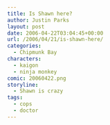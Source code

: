 ```yaml
---
title: Is Shawn here?
author: Justin Parks
layout: post
date: 2006-04-22T03:04:45+00:00
url: /2006/04/21/is-shawn-here/
categories:
  - Chipmunk Bay
characters:
  - kaigon
  - ninja monkey
comic: 20060422.png 
storyline:
  - Shawn is crazy  
tags:
  - cops
  - doctor
---
```

